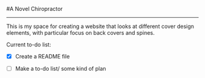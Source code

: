 #A Novel Chiropractor
***

This is my space for creating a website that looks at different cover design elements, with particular focus on back covers and spines.

Current to-do list:
- [x] Create a README file
- [ ] Make a to-do list/ some kind of plan
 
